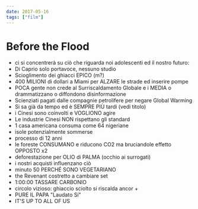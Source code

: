 ```yaml
---
date: 2017-05-16
tags: ["film"]
---
```

# Before the Flood

- ci si concentrerà su ciò che riguarda noi adolescenti ed il nostro futuro:
- Di Caprio solo portavoce, nessuno studio
- Scioglimento dei ghiacci EPICO (m?)
- 400 MILIONI di dollari a Miami per ALZARE le strade ed inserire pompe
- POCA gente non crede al Surriscaldamento Globale e i MEDIA o drammatizzano o diffondono disinformazione
- Scienziati pagati dalle compagnie petrolifere per negare Global Warming
- Si sa già da tempo ed è SEMPRE PIÙ tardi (vedi titolo)
- i Cinesi sono coinvolti e VOGLIONO agire
- Le industrie Cinesi NON rispettano gli standard
- 1 casa americana consuma come 64 nigeriane
- isole potenzialmente sommerse
- processo di 12 anni
- le foreste CONSUMANO e riducono CO2 ma bruciandole effetto OPPOSTO x2
- deforestazione per OLIO di PALMA (occhio ai surrogati)
- i nostri acquisti influenzano ciò
- minuto 50 PERCHÉ SONO VEGETARIANO
- the Revenant costretto a cambiare set
- 1:00:00 TASSARE CARBONIO
- circolo vizioso: ghiaccio sciolto si riscalda ancor +
- PURE IL PAPA "Laudato Si"
- IT'S UP TO ALL OF US
